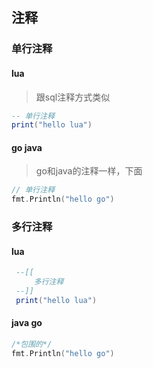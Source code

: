 ## 注释

### 单行注释

#### lua
 
 > 跟sql注释方式类似
 
 ```lua
 -- 单行注释
print("hello lua")
 ```

 #### go java
 
 > go和java的注释一样，下面 

 ```go
 // 单行注释
 fmt.Println("hello go")
 ```

 ### 多行注释

 #### lua

```lua
 --[[
     多行注释
 --]]
 print("hello lua")
 ```

#### java go

```go
/*包围的*/
fmt.Println("hello go")
```



